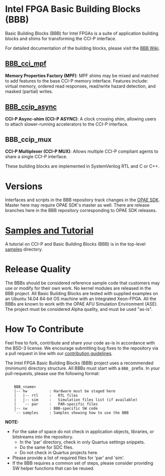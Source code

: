 # Intel FPGA Basic Building Blocks (BBB) #

Basic Building Blocks (BBB) for Intel FPGAs is a suite of application
building blocks and shims for transforming the CCI-P interface.

For detailed documentation of the building blocks, please visit the [BBB
Wiki](https://github.com/OPAE/intel-fpga-bbb/wiki "BBB Wiki").

## [BBB_cci_mpf](https://github.com/OPAE/intel-fpga-bbb/wiki/BBB_cci_mpf) ##

**Memory Properties Factory (MPF)**: MPF shims may be mixed and matched to
add features to the base CCI-P memory interface. Features include: virtual
memory, ordered read responses, read/write hazard detection, and masked
(partial) writes.

## [BBB_ccip_async](https://github.com/OPAE/intel-fpga-bbb/wiki/BBB_ccip_async) ##

**CCI-P Async-shim (CCI-P ASYNC)**: A clock crossing shim, allowing users to
attach slower-running accelerators to the CCI-P interface.

## BBB_ccip_mux ##

**CCI-P Multiplexer (CCI-P MUX)**: Allows multiple CCI-P compliant agents to
share a single CCI-P interface.
 
These building blocks are implemented in SystemVerilog RTL and C or C++.

# Versions #

Interfaces and scripts in the BBB repository track changes in the [OPAE
SDK](https://github.com/OPAE/opae-sdk). Master here may require OPAE SDK's
master as well. There are release branches here in the BBB repository
corresponding to OPAE SDK releases.

# [Samples and Tutorial](https://github.com/OPAE/intel-fpga-bbb/wiki/Tutorial) #

A tutorial on CCI-P and Basic Building Blocks (BBB) is in the top-level
[samples](https://github.com/OPAE/intel-fpga-bbb/tree/master/samples)
directory.

# Release Quality #

The BBBs should be considered reference sample code that customers may use or
modify for their own work. No kernel modules are released in the BBB
project. All Basic Building Blocks are tested with supplied examples on an
Ubuntu 14.04 64-bit OS machine with an Integrated Xeon-FPGA. All the BBBs are
known to work with the OPAE AFU Simulation Environment (ASE). The project
must be considered Alpha quality, and must be used "as-is".

# How To Contribute #

Feel free to fork, contribute and share your code as-is in accordance with
the BSD-3 license. We encourage submitting bug fixes to the repository via a
pull request in line with our [contribution
guidelines](https://github.com/OPAE/intel-fpga-bbb/blob/master/CONTRIBUTING.md).

The Intel FPGA Basic Building Blocks (BBB) project uses a recommended
(minimum) directory structure. All BBBs must start with a ```BBB_```
prefix. In your pull-requests, please use the following format:

```

	BBB_<name>
	|-- hw          : Hardware must be staged here
	|   |-- rtl     :   RTL files
	|   |-- sim     :   Simulation files list (if available)
	|   `-- par     :   PAR-specific files
	|-- sw          : BBB-specific SW code
	`-- samples     : Samples showing how to use the BBB

```

**NOTE:**

* For the sake of space do not check in application objects, libraries, or
  bitstreams into the repository.
  * In the 'par' directory, check in only Quartus settings snippets.
  * Do the same for SDC files.
  * Do not check in Quartus projects here.
* Please provide a list of required files for 'par' and 'sim'.
* If the BBB requires a common set of steps, please consider providing SW
  helper functions that can be reused.
